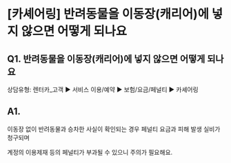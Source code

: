 # [카셰어링] 반려동물을 이동장(캐리어)에 넣지 않으면 어떻게 되나요

**Q1. 반려동물을 이동장(캐리어)에 넣지 않으면 어떻게 되나요**
--------------------------------------

상담유형: 렌터카\_고객 ▶ 서비스 이용/예약 ▶ 보험/요금/페널티 ▶ 카셰어링

**A1.**
-------

이동장 없이 반려동물과 승차한 사실이 확인되는 경우 페널티 요금과 피해 발생 실비가 청구되며

계정의 이용제재 등의 페널티가 부과될 수 있으니 주의가 필요해요.